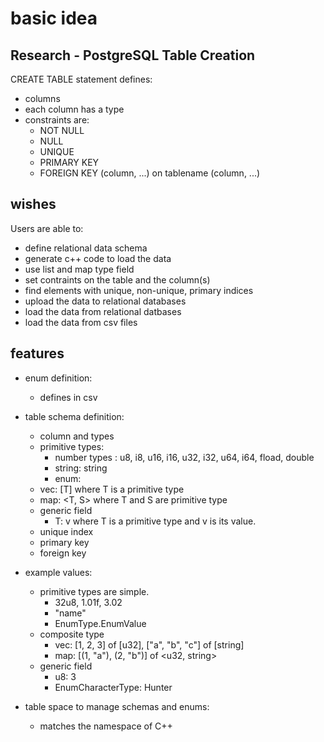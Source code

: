 # basic idea

## Research - PostgreSQL Table Creation 

CREATE TABLE statement defines: 
- columns 
- each column has a type 
- constraints are: 
    - NOT NULL 
    - NULL 
    - UNIQUE 
    - PRIMARY KEY 
    - FOREIGN KEY (column, ...) on tablename (column, ...)

## wishes

Users are able to: 
- define relational data schema 
- generate c++ code to load the data 
- use list and map type field 
- set contraints on the table and the column(s) 
- find elements with unique, non-unique, primary indices 
- upload the data to relational databases 
- load the data from relational datbases
- load the data from csv files 

## features 

- enum definition: 
    - defines in csv 

- table schema definition: 
    - column and types
    - primitive types:
        - number types : u8, i8, u16, i16, u32, i32, u64, i64, fload, double 
        - string: string 
        - enum: 
    - vec: [T] where T is a primitive type
    - map: <T, S> where T and S are primitive type
    - generic field 
        - T: v where T is a primitive type and v is its value.
    - unique index 
    - primary key 
    - foreign key 

- example values: 
    - primitive types are simple. 
        - 32u8, 1.01f, 3.02
        - "name" 
        - EnumType.EnumValue
    - composite type 
        - vec: [1, 2, 3] of [u32], ["a", "b", "c"] of [string] 
        - map: [(1, "a"), (2, "b")] of <u32, string>
    - generic field
        - u8: 3 
        - EnumCharacterType: Hunter 

- table space to manage schemas and enums: 
    - matches the namespace of C++




